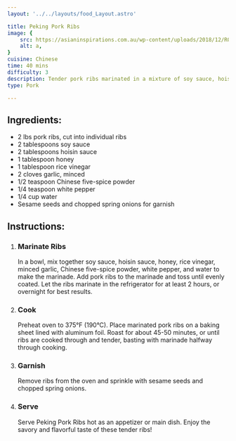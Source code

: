 ```yaml
---
layout: '../../layouts/food_Layout.astro'

title: Peking Pork Ribs
image: {
    src: https://asianinspirations.com.au/wp-content/uploads/2018/12/R01311_Jing_Du_Style_Peking_Pork_Ribs.jpg,
    alt: a,
}
cuisine: Chinese
time: 40 mins
difficulty: 3
description: Tender pork ribs marinated in a mixture of soy sauce, hoisin sauce, honey, garlic, and spices, roasted until caramelized and served with steamed rice.
type: Pork

---
```

<div class="recipe-container">
    <div class="ingredients">
        <h2>Ingredients:</h2>
        <ul>
            <li>2 lbs pork ribs, cut into individual ribs</li>
            <li>2 tablespoons soy sauce</li>
            <li>2 tablespoons hoisin sauce</li>
            <li>1 tablespoon honey</li>
            <li>1 tablespoon rice vinegar</li>
            <li>2 cloves garlic, minced</li>
            <li>1/2 teaspoon Chinese five-spice powder</li>
            <li>1/4 teaspoon white pepper</li>
            <li>1/4 cup water</li>
            <li>Sesame seeds and chopped spring onions for garnish</li>
        </ul>
    </div>
    <div class="instructions">
        <h2>Instructions:</h2>
        <ol>
            <li><h3>Marinate Ribs</h3>
                In a bowl, mix together soy sauce, hoisin sauce, honey, rice vinegar, minced garlic, Chinese five-spice powder, white pepper, and water to make the marinade. Add pork ribs to the marinade and toss until evenly coated. Let the ribs marinate in the refrigerator for at least 2 hours, or overnight for best results.
            </li>
            <li><h3>Cook</h3>
                Preheat oven to 375°F (190°C). Place marinated pork ribs on a baking sheet lined with aluminum foil. Roast for about 45-50 minutes, or until ribs are cooked through and tender, basting with marinade halfway through cooking.
            </li>
            <li><h3>Garnish</h3>
                Remove ribs from the oven and sprinkle with sesame seeds and chopped spring onions.
            </li>
            <li><h3>Serve</h3>
                Serve Peking Pork Ribs hot as an appetizer or main dish. Enjoy the savory and flavorful taste of these tender ribs!
            </li>
        </ol>
    </div>
</div>
